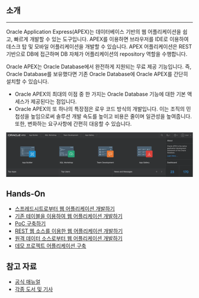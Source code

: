 ## 소개

---

Oracle Application Express(APEX)는 데이터베이스 기반의 웹 어플리케이션을 쉽고, 빠르게 개발할 수 있는 도구입니다. APEX를 이용하면 브라우저를 IDE로 이용하여 데스크 탑 및 모바일 어플리케이션을 개발할 수 있습니다. APEX 어플리케이션은 REST 기반으로 DB에 접근하며 DB 자체가 어플리케이션의 repository 역할을 수행합니다.

Oracle APEX는 Oracle Database에서 완전하게 지원되는 무료 제공 기능입니다. 즉, Oracle Database를 보유했다면 기존 Oracle Database에 Oracle APEX를 간단히 설치할 수 있습니다. 

- Oracle APEX의 최대의 이점 중 한 가지는 Oracle Database 기능에 대한 기본 액세스가 제공된다는 점입니다.
- Oracle APEX의 또 하나의 특장점은 로우 코드 방식의 개발입니다. 이는 조직의 민첩성을 높임으로써 솔루션 개발 속도를 높이고 비용은 줄이며 일관성을 높여줍니다. 또한, 변화하는 요구사항에 간편히 대응할 수 있습니다.

![](dark-hero-screenshot.png)


## Hands-On

- [스프레드시트로부터 웹 어플리케이션 개발하기](https://oracle.github.io/learning-library/developer-library/apex/spreadsheet/?page=README.md)
- [기존 테이블을 이용하여 웹 어플리케이션 개발하기](https://oracle.github.io/learning-library/developer-library/apex/existing-tables/?page=README.md)
- [PoC 구축하기](https://oracle.github.io/learning-library/developer-library/apex/proof-of-concept/?page=README.md)
- [REST 웹 소스를 이용한 웹 어플리케이션 개발하기](https://oracle.github.io/learning-library/developer-library/apex/rest-web-source/?page=README.md)
- [원격 데이터 소스로부터 웹 어플리케이션 개발하기](https://oracle.github.io/learning-library/developer-library/apex/remote-data-source/?page=README.md)
- [데모 프로젝트 어플리케이션 구축](https://docs.oracle.com/en/database/oracle/application-express/19.2/aetut/index.html)
 

## 참고 자료

- [공식 매뉴얼](https://apex.oracle.com/ko/learn/documentation/)
- [각종 도서 및 기사](https://apex.oracle.com/ko/learn/books/) 
